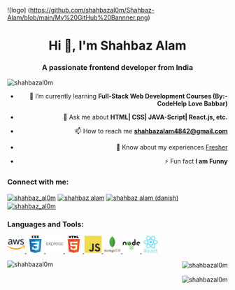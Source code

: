 ![logo] (https://github.com/shahbazal0m/Shahbaz-Alam/blob/main/My%20GitHub%20Bannner.png)
<h1 align="center">Hi 👋, I'm Shahbaz Alam</h1>
<h3 align="center">A passionate frontend developer from India</h3>

<imag align="right" alt="coding" width="400px" src=" https://user-images.githubusercontent...">

<p align="left"> <img src="https://komarev.com/ghpvc/?username=shahbazal0m&label=Profile%20views&color=0e75b6&style=flat" alt="shahbazal0m" /> </p>

- 🌱 I’m currently learning **Full-Stack Web Development Courses (By:- CodeHelp Love Babbar)**

- 💬 Ask me about **HTML| CSS| JAVA-Script| React.js, etc.**

- 📫 How to reach me **shahbazalam4842@gmail.com**

- 📄 Know about my experiences [Fresher](Fresher)

- ⚡ Fun fact **I am Funny**

<h3 align="left">Connect with me:</h3>
<p align="left">
<a href="https://twitter.com/shahbaz_al0m" target="blank"><img align="center" src="https://raw.githubusercontent.com/rahuldkjain/github-profile-readme-generator/master/src/images/icons/Social/twitter.svg" alt="shahbaz_al0m" height="30" width="40" /></a>
<a href="https://linkedin.com/in/shahbaz alam" target="blank"><img align="center" src="https://raw.githubusercontent.com/rahuldkjain/github-profile-readme-generator/master/src/images/icons/Social/linked-in-alt.svg" alt="shahbaz alam" height="30" width="40" /></a>
<a href="https://fb.com/shahbaz alam (danish)" target="blank"><img align="center" src="https://raw.githubusercontent.com/rahuldkjain/github-profile-readme-generator/master/src/images/icons/Social/facebook.svg" alt="shahbaz alam (danish)" height="30" width="40" /></a>
<a href="https://instagram.com/shahbaz_al0m" target="blank"><img align="center" src="https://raw.githubusercontent.com/rahuldkjain/github-profile-readme-generator/master/src/images/icons/Social/instagram.svg" alt="shahbaz_al0m" height="30" width="40" /></a></p>

<h3 align="left">Languages and Tools:</h3>
<p align="left"> <a href="https://aws.amazon.com" target="_blank" rel="noreferrer"> <img src="https://raw.githubusercontent.com/devicons/devicon/master/icons/amazonwebservices/amazonwebservices-original-wordmark.svg" alt="aws" width="40" height="40"/> </a> <a href="https://www.w3schools.com/css/" target="_blank" rel="noreferrer"> <img src="https://raw.githubusercontent.com/devicons/devicon/master/icons/css3/css3-original-wordmark.svg" alt="css3" width="40" height="40"/> </a> <a href="https://expressjs.com" target="_blank" rel="noreferrer"> <img src="https://raw.githubusercontent.com/devicons/devicon/master/icons/express/express-original-wordmark.svg" alt="express" width="40" height="40"/> </a> <a href="https://www.w3.org/html/" target="_blank" rel="noreferrer"> <img src="https://raw.githubusercontent.com/devicons/devicon/master/icons/html5/html5-original-wordmark.svg" alt="html5" width="40" height="40"/> </a> <a href="https://developer.mozilla.org/en-US/docs/Web/JavaScript" target="_blank" rel="noreferrer"> <img src="https://raw.githubusercontent.com/devicons/devicon/master/icons/javascript/javascript-original.svg" alt="javascript" width="40" height="40"/> </a> <a href="https://www.mongodb.com/" target="_blank" rel="noreferrer"> <img src="https://raw.githubusercontent.com/devicons/devicon/master/icons/mongodb/mongodb-original-wordmark.svg" alt="mongodb" width="40" height="40"/> </a> <a href="https://nodejs.org" target="_blank" rel="noreferrer"> <img src="https://raw.githubusercontent.com/devicons/devicon/master/icons/nodejs/nodejs-original-wordmark.svg" alt="nodejs" width="40" height="40"/> </a> <a href="https://reactjs.org/" target="_blank" rel="noreferrer"> <img src="https://raw.githubusercontent.com/devicons/devicon/master/icons/react/react-original-wordmark.svg" alt="react" width="40" height="40"/> </a> </p>

<p><img align="left" src="https://github-readme-stats.vercel.app/api/top-langs?username=shahbazal0m&show_icons=true&locale=en&layout=compact" alt="shahbazal0m" /></p>

<p>&nbsp;<img align="center" src="https://github-readme-stats.vercel.app/api?username=shahbazal0m&show_icons=true&locale=en" alt="shahbazal0m" /></p>

<p><img align="center" src="https://github-readme-streak-stats.herokuapp.com/?user=shahbazal0m&" alt="shahbazal0m" /></p>
